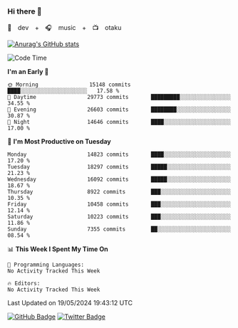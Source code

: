 ### Hi there 👋

🚀　dev　+　🎧　music　+　📺　otaku


[![Anurag's GitHub stats](https://github-readme-stats.vercel.app/api?username=koheitasaka&count_private=true&show_icons=true&theme=monokai)](https://github.com/koheitasaka/github-readme-stats)

<!--START_SECTION:waka-->
![Code Time](http://img.shields.io/badge/Code%20Time-1%2C161%20hrs%2023%20mins-blue)

**I'm an Early 🐤** 

```text
🌞 Morning                15148 commits       ████░░░░░░░░░░░░░░░░░░░░░   17.58 % 
🌆 Daytime                29773 commits       █████████░░░░░░░░░░░░░░░░   34.55 % 
🌃 Evening                26603 commits       ████████░░░░░░░░░░░░░░░░░   30.87 % 
🌙 Night                  14646 commits       ████░░░░░░░░░░░░░░░░░░░░░   17.00 % 
```
📅 **I'm Most Productive on Tuesday** 

```text
Monday                   14823 commits       ████░░░░░░░░░░░░░░░░░░░░░   17.20 % 
Tuesday                  18297 commits       █████░░░░░░░░░░░░░░░░░░░░   21.23 % 
Wednesday                16092 commits       █████░░░░░░░░░░░░░░░░░░░░   18.67 % 
Thursday                 8922 commits        ███░░░░░░░░░░░░░░░░░░░░░░   10.35 % 
Friday                   10458 commits       ███░░░░░░░░░░░░░░░░░░░░░░   12.14 % 
Saturday                 10223 commits       ███░░░░░░░░░░░░░░░░░░░░░░   11.86 % 
Sunday                   7355 commits        ██░░░░░░░░░░░░░░░░░░░░░░░   08.54 % 
```


📊 **This Week I Spent My Time On** 

```text
💬 Programming Languages: 
No Activity Tracked This Week

🔥 Editors: 
No Activity Tracked This Week
```


 Last Updated on 19/05/2024 19:43:12 UTC
<!--END_SECTION:waka-->

[![GitHub Badge](https://img.shields.io/badge/GitHub-100000?style=for-the-badge&logo=github&logoColor=white)](https://github.com/koheitasaka)
[![Twitter Badge](https://img.shields.io/badge/Twitter-1DA1F2?style=for-the-badge&logo=twitter&logoColor=white)](https://twitter.com/sleep_asleep_)

